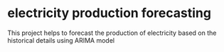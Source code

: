 
# electricity production forecasting

This project helps to forecast the production of electricity based on the historical details using ARIMA model

